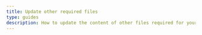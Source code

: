```yaml
---
title: Update other required files
type: guides
description: How to update the content of other files required for your How-to Guide.
---
```




